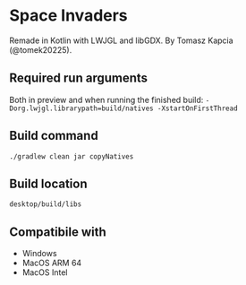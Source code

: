 # Space Invaders
Remade in Kotlin with LWJGL and libGDX. By Tomasz Kapcia (@tomek20225).

## Required run arguments
Both in preview and when running the finished build:
`-Dorg.lwjgl.librarypath=build/natives -XstartOnFirstThread`

## Build command
`./gradlew clean jar copyNatives`

## Build location
`desktop/build/libs`

## Compatibile with
- Windows
- MacOS ARM 64
- MacOS Intel
